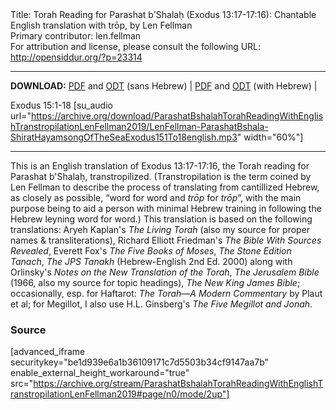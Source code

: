 <html>
<head></head>
<body>
Title: Torah Reading for Parashat b'Shalaḥ (Exodus 13:17-17:16): Chantable English translation with trōp, by Len Fellman<br />
Primary contributor: len.fellman<br />
For attribution and license, please consult the following URL: <a href="http://opensiddur.org/?p=23314">http://opensiddur.org/?p=23314</a>
<p />
<hr />

<style type="text/css" media="all">.printfriendly {display: none!important;}</style>

<strong>DOWNLOAD:</strong> <a href="https://archive.org/download/ParashatBshalahTorahReadingWithEnglishTranstropilationLenFellman2019/ParashatBshalahTorahReadingexodus13v17-17v16InEnglishTranstropilationlenFellman2019-EnglishOnly.pdf">PDF</a> and <a href="https://archive.org/download/ParashatBshalahTorahReadingWithEnglishTranstropilationLenFellman2019/ParashatBshalahTorahReadingexodus13v17-17v16InEnglishTranstropilationlenFellman2019-EnglishOnly.odt">ODT</a> (sans Hebrew) | <a href="https://archive.org/download/ParashatBshalahTorahReadingWithEnglishTranstropilationLenFellman2019/Parashat%20B%27shalah%20Torah%20Reading%20%28Exodus%2013v17-17v16%29%20in%20English%20transtropilation%20%28Len%20Fellman%202019%29.pdf">PDF</a> and <a href="https://archive.org/download/ParashatBshalahTorahReadingWithEnglishTranstropilationLenFellman2019/ParashatBshalahTorahReadingexodus13v17-17v16InEnglishTranstropilationlenFellman2019.odt">ODT</a> (with Hebrew) |

Exodus 15:1-18 [su_audio url="https://archive.org/download/ParashatBshalahTorahReadingWithEnglishTranstropilationLenFellman2019/LenFellman-ParashatBshala-ShiratHayamsongOfTheSeaExodus151To18english.mp3" width="60%"]

<hr />

This is an English translation of Exodus 13:17-17:16, the Torah reading for Parashat b'Shalaḥ, transtropilized. (Transtropilation is the term coined by Len Fellman to describe the process of translating from cantillized Hebrew, as closely as possible, “word for word and <em>trōp</em> for <em>trōp</em>”, with the main purpose being to aid a person with minimal Hebrew training in following the Hebrew leyning word for word.) This translation is based on the following translations: Aryeh Kaplan's <em>The Living Torah</em> (also my source for proper names &amp; transliterations), Richard Elliott Friedman's <em>The Bible With Sources Revealed</em>, Everett Fox's <em>The Five Books of Moses</em>, <em>The Stone Edition Tanach</em>, <em>The JPS Tanakh</em> (Hebrew-English 2nd Ed. 2000) along with Orlinsky's <em>Notes on the New Translation of the Torah</em>, <em>The Jerusalem Bible</em> (1966, also my source for topic headings), <em>The New King James Bible</em>; occasionally, esp. for Haftarot: <em>The Torah—A Modern Commentary</em> by Plaut et al; for Megillot, I also use H.L. Ginsberg's <em>The Five Megillot and Jonah</em>.

<h3>Source</h3>

[advanced_iframe securitykey="be1d939e6a1b36109171c7d5503b34cf9147aa7b" enable_external_height_workaround="true" src="https://archive.org/stream/ParashatBshalahTorahReadingWithEnglishTranstropilationLenFellman2019#page/n0/mode/2up"]
</body>
</html>